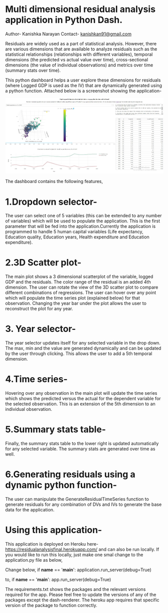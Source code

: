 # Multi dimensional residual analysis application in Python Dash.
Author- Kanishka Narayan
Contact- kanishkan91@gmail.com

Residuals are widely used as a part of statistical analysis. However, there are various dimensions that are available to analyze residuals such as the statistical relationships (relationships with different variables), temporal dimensions (the predicted vs actual value over time), cross-sectional dimensions (the value of individual observations) and metrics over time (summary stats over time). 

This python dashboard helps a user explore these dimensions for residuals (where Logged GDP is used as the IV) that are dynamically generated using a python function. Attached below is a screenshot showing the application-

![Test Image 1](https://github.com/kanishkan91/Residual-analysis-application/blob/master/Residualanalysis.JPG)

The dashboard contains the following features,

# 1.Dropdown selector-
   The user can select one of 5 variables (this can be extended to any number of variables) which will be used to populate the application. This is the first parameter that will be fed into the application.Currently the application is programmed to handle 5 human capital variables (Life expectancy, Education quality, Education years, Health expenditure and Education expenditure).
 
# 2.3D Scatter plot- 
The main plot shows a 3 dimensional scatterplot of the variable, logged GDP and the residuals. The color range of the residual is an added 4th dimension. The user can rotate the view of the 3D scatter plot to compare different combinations of regressions. The user can hover over any point which will populate the time series plot (explained below) for that observation. Changing the year bar under the plot allows the user to reconstruct the plot for any year.

# 3. Year selector-
The year selector updates itself for any selected variable in the drop down. The max, min and the value are generated dynamically and can be updated by the user through clicking. This allows the user to add a 5th temporal dimension.

# 4.Time series-
Hovering over any observation in the main plot will update the time series which shows the predicted versus the actual for the dependent variable for the selected observation. This is an extension of the 5th dimension to an individual observation.

# 5.Summary stats table-
Finally, the summary stats table to the lower right is updated automatically for any selected variable. The summary stats are generated over time as well. 

# 6.Generating residuals using a dynamic python function-
The user can manipulate the GenerateResidualTimeSeries function to generate residuals for any combination  of DVs and IVs to generate the base data for the application.


# Using this application-
This application is deployed on Heroku here- https://residualanalysisfinal.herokuapp.com/ and can also be run locally. If you would like to run this locally, just make one smal change to the application.py file as below,

Change below, 
if __name__ == '__main__':
    application.run_server(debug=True)

to,
if __name__ == '__main__':
    app.run_server(debug=True)

The requirements.txt shows the packages and the relevant versions required for the app. Please feel free to update the versions of any of the packages except the dash-renderer. The heroku app requires that specific version of the package to function correctly.







   

 


